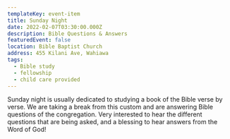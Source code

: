 ```yaml
---
templateKey: event-item
title: Sunday Night
date: 2022-02-07T03:30:00.000Z
description: Bible Questions & Answers
featuredEvent: false
location: Bible Baptist Church
address: 455 Kilani Ave, Wahiawa
tags:
  - Bible study
  - fellowship
  - child care provided
---
```

Sunday night is usually dedicated to studying a book of the Bible verse by verse. We are taking a break from this custom and are answering Bible questions of the congregation. Very interested to hear the different questions that are being asked, and a blessing to hear answers from the Word of God!